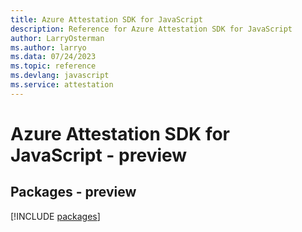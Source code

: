 ```yaml
---
title: Azure Attestation SDK for JavaScript
description: Reference for Azure Attestation SDK for JavaScript
author: LarryOsterman
ms.author: larryo
ms.data: 07/24/2023
ms.topic: reference
ms.devlang: javascript
ms.service: attestation
---
```

# Azure Attestation SDK for JavaScript - preview
## Packages - preview
[!INCLUDE [packages](attestation-index.md)]
